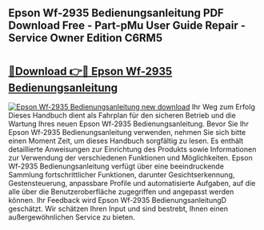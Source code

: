 ## Epson Wf-2935 Bedienungsanleitung PDF Download Free - Part-pMu User Guide Repair - Service Owner Edition C6RM5

# <h2><a href="http://df2rj5.blite.top/?on=Epson+Wf-2935+Bedienungsanleitung">🔗Download 👉🔴 Epson Wf-2935 Bedienungsanleitung</a></h2>

[![Epson Wf-2935 Bedienungsanleitung new download](https://i.imgur.com/lujVjoI.png)](http://df2rj5.blite.top/?on=Epson+Wf-2935+Bedienungsanleitung)
Ihr Weg zum Erfolg Dieses Handbuch dient als Fahrplan für den sicheren Betrieb und die Wartung Ihres neuen Epson Wf-2935 Bedienungsanleitung. Bevor Sie Ihr Epson Wf-2935 Bedienungsanleitung verwenden, nehmen Sie sich bitte einen Moment Zeit, um dieses Handbuch sorgfältig zu lesen. Es enthält detaillierte Anweisungen zur Einrichtung des Produkts sowie Informationen zur Verwendung der verschiedenen Funktionen und Möglichkeiten. Epson Wf-2935 Bedienungsanleitung verfügt über eine beeindruckende Sammlung fortschrittlicher Funktionen, darunter Gesichtserkennung, Gestensteuerung, anpassbare Profile und automatisierte Aufgaben, auf die alle über die Benutzeroberfläche zugegriffen und angepasst werden können. Ihr Feedback wird Epson Wf-2935 BedienungsanleitungD geschätzt. Wir schätzen Ihren Input und sind bestrebt, Ihnen einen außergewöhnlichen Service zu bieten.
